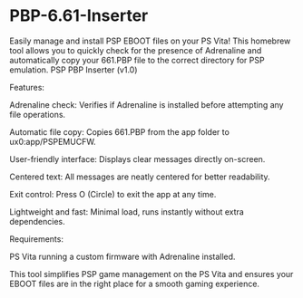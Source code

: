 # PBP-6.61-Inserter
Easily manage and install PSP EBOOT files on your PS Vita! This homebrew tool allows you to quickly check for the presence of Adrenaline and automatically copy your 661.PBP file to the correct directory for PSP emulation.
PSP PBP Inserter (v1.0)

Features:

Adrenaline check: Verifies if Adrenaline is installed before attempting any file operations.

Automatic file copy: Copies 661.PBP from the app folder to ux0:app/PSPEMUCFW.

User-friendly interface: Displays clear messages directly on-screen.

Centered text: All messages are neatly centered for better readability.

Exit control: Press O (Circle) to exit the app at any time.

Lightweight and fast: Minimal load, runs instantly without extra dependencies.

Requirements:

PS Vita running a custom firmware with Adrenaline installed.

This tool simplifies PSP game management on the PS Vita and ensures your EBOOT files are in the right place for a smooth gaming experience.
